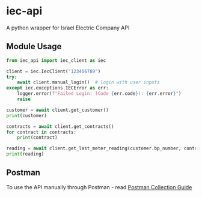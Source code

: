 # iec-api

A python wrapper for Israel Electric Company API

## Module Usage

```python
from iec_api import iec_client as iec

client = iec.IecClient("123456789")
try:
    await client.manual_login()  # login with user inputs
except iec.exceptions.IECError as err:
    logger.error(f"Failed Login: (Code {err.code}): {err.error}")
    raise

customer = await client.get_customer()
print(customer)

contracts = await client.get_contracts()
for contract in contracts:
    print(contract)

reading = await client.get_last_meter_reading(customer.bp_number, contracts[0].contract_id)
print(reading)

```


## Postman
To use the API manually through Postman - read [Postman Collection Guide](POSTMAN.md)